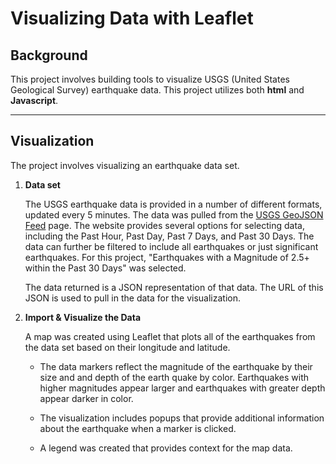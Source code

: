 # Visualizing Data with Leaflet

## Background

This project involves building tools to visualize USGS (United States Geological Survey) earthquake data.  This project utilizes both **html** and **Javascript**.

- - -

## Visualization

The project involves visualizing an earthquake data set.

1. **Data set**

   The USGS earthquake data is provided in a number of different formats, updated every 5 minutes. The data was pulled from the [USGS GeoJSON Feed](http://earthquake.usgs.gov/earthquakes/feed/v1.0/geojson.php) page.  The website provides several options for selecting data, including the Past Hour, Past Day, Past 7 Days, and Past 30 Days.  The data can further be filtered to include all earthquakes or just significant earthquakes.  For this project, "Earthquakes with a Magnitude of 2.5+ within the Past 30 Days" was selected.
   
   The data returned is a JSON representation of that data. The URL of this JSON is used to pull in the data for the visualization.

2. **Import & Visualize the Data**

   A map was created using Leaflet that plots all of the earthquakes from the data set based on their longitude and latitude.

   * The data markers reflect the magnitude of the earthquake by their size and and depth of the earth quake by color. Earthquakes with higher magnitudes appear larger and earthquakes with greater depth appear darker in color.
   
   * The visualization includes popups that provide additional information about the earthquake when a marker is clicked.

   * A legend was created that provides context for the map data.

